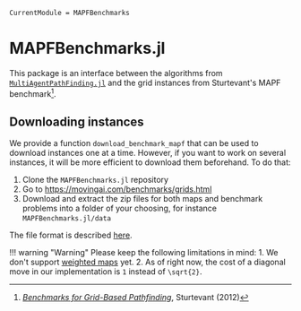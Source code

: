 ```@meta
CurrentModule = MAPFBenchmarks
```

# MAPFBenchmarks.jl

This package is an interface between the algorithms from [`MultiAgentPathFinding.jl`](https://github.com/gdalle/MultiAgentPathFinding.jl) and the grid instances from Sturtevant's MAPF benchmark[^1].

[^1]: [*Benchmarks for Grid-Based Pathfinding*](https://ieeexplore.ieee.org/document/6194296), Sturtevant (2012)

## Downloading instances

We provide a function `download_benchmark_mapf` that can be used to download instances one at a time.
However, if you want to work on several instances, it will be more efficient to download them beforehand. To do that:

1. Clone the `MAPFBenchmarks.jl` repository
2. Go to <https://movingai.com/benchmarks/grids.html>
3. Download and extract the zip files for both maps and benchmark problems into a folder of your choosing, for instance `MAPFBenchmarks.jl/data`

The file format is described [here](https://webdocs.cs.ualberta.ca/~nathanst/papers/benchmarks.pdf).

!!! warning "Warning"
    Please keep the following limitations in mind:
    1. We don't support [weighted maps](https://movingai.com/benchmarks/weighted/index.html) yet.
    2. As of right now, the cost of a diagonal move in our implementation is ``1`` instead of ``\sqrt{2}``.
